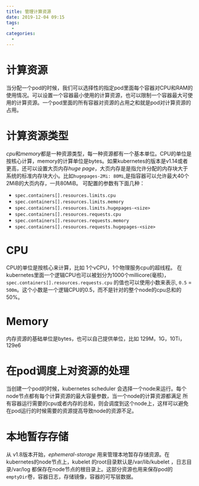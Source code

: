 ```yaml
---
title: 管理计算资源
date: 2019-12-04 09:15
tags: 
  - 
categories: 
  - 
---
```

# 计算资源
当分配一个pod的时候，我们可以选择性的指定pod里面每个容器对CPU和RAM的使用情况。可以设置一个容器最小使用的计算资源，也可以限制一个容器最大可使用的计算资源。一个pod里面的所有容器对资源的占用之和就是pod对计算资源的占用。
# 计算资源类型
*cpu*和*memory*都是一种资源类型，每一种资源都有一个基本单位。CPU的单位是按核心计算，memory的计算单位是bytes。如果kubernetes的版本是v1.14或者更高，还可以设置大页内存*huge page*，大页内存是是指允许分配的内存块大于系统的标准内存块大小。比如`hugepages-2Mi: 80Mi`,是指容器可以允许最大40个2MiB的大页内存，一共80MiB。
可配置的参数有下面几种：
- `spec.containers[].resources.limits.cpu`
- `spec.containers[].resources.limits.memory`
- `spec.containers[].resources.limits.hugepages-<size>`
- `spec.containers[].resources.requests.cpu`
- `spec.containers[].resources.requests.memory`
- `spec.containers[].resources.requests.hugepages-<size>`
# CPU
CPU的单位是按核心来计算，比如 1个vCPU，1个物理服务cpu的超线程。
在kubernetes里面一个逻辑CPU也可以被划分为1000个millicore(毫核)，`spec.containers[].resources.requests.cpu` 的值也可以使用小数来表示, `0.5` = `500m`。这个小数是一个逻辑CPU的0.5，而不是针对的整个node的cpu总和的50%。
# Memory
内存资源的基础单位是bytes，也可以自己提供单位，比如 129M，1G，10Ti，129e6
# 在pod调度上对资源的处理
当创建一个pod的时候，kubernetes scheduler 会选择一个node来运行。每个node节点都有每个计算资源的最大容量参数，当一个node的计算资源都满足 所有容器运行需要的cpu或者内存的总和，则会调度到这个node上，这样可以避免在pod运行的时候需要的资源提高导致node的资源不足。
# 本地暂存存储
从 v1.8版本开始，*ephemeral-storage* 用来管理本地暂存存储资源。在kubernetes的node节点上，kubelet 的root目录默认是/var/lib/kubelet  ，日志目录/var/log 都保存在node节点的根目录上。这部分资源也用来保存pod的`emptyDir`卷，容器日志，存储镜像，容器的可写层数据。
## 